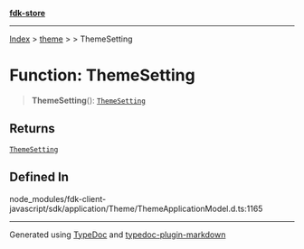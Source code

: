 [**fdk-store**](../../../README.md)
***

[Index](../../../API.md) > [theme](../../README.md) > [<internal>](../README.md) > ThemeSetting

# Function: ThemeSetting

> **ThemeSetting**(): [`ThemeSetting`](../type-aliases/type-alias.ThemeSetting.md)

## Returns

[`ThemeSetting`](../type-aliases/type-alias.ThemeSetting.md)

## Defined In

node\_modules/fdk-client-javascript/sdk/application/Theme/ThemeApplicationModel.d.ts:1165

***
Generated using [TypeDoc](https://typedoc.org/) and [typedoc-plugin-markdown](https://www.npmjs.com/package/typedoc-plugin-markdown)

